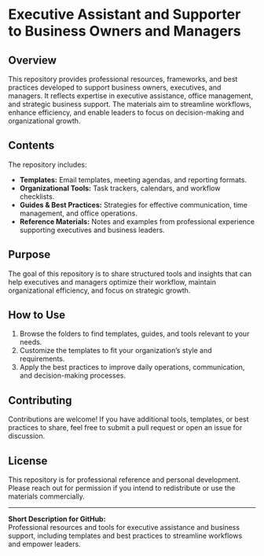 # Executive Assistant and Supporter to Business Owners and Managers

## Overview
This repository provides professional resources, frameworks, and best practices developed to support business owners, executives, and managers. It reflects expertise in executive assistance, office management, and strategic business support. The materials aim to streamline workflows, enhance efficiency, and enable leaders to focus on decision-making and organizational growth.

## Contents
The repository includes:  
- **Templates:** Email templates, meeting agendas, and reporting formats.  
- **Organizational Tools:** Task trackers, calendars, and workflow checklists.  
- **Guides & Best Practices:** Strategies for effective communication, time management, and office operations.  
- **Reference Materials:** Notes and examples from professional experience supporting executives and business leaders.  

## Purpose
The goal of this repository is to share structured tools and insights that can help executives and managers optimize their workflow, maintain organizational efficiency, and focus on strategic growth.  

## How to Use
1. Browse the folders to find templates, guides, and tools relevant to your needs.  
2. Customize the templates to fit your organization’s style and requirements.  
3. Apply the best practices to improve daily operations, communication, and decision-making processes.  

## Contributing
Contributions are welcome! If you have additional tools, templates, or best practices to share, feel free to submit a pull request or open an issue for discussion.

## License
This repository is for professional reference and personal development. Please reach out for permission if you intend to redistribute or use the materials commercially.

---

**Short Description for GitHub:**  
Professional resources and tools for executive assistance and business support, including templates and best practices to streamline workflows and empower leaders.
